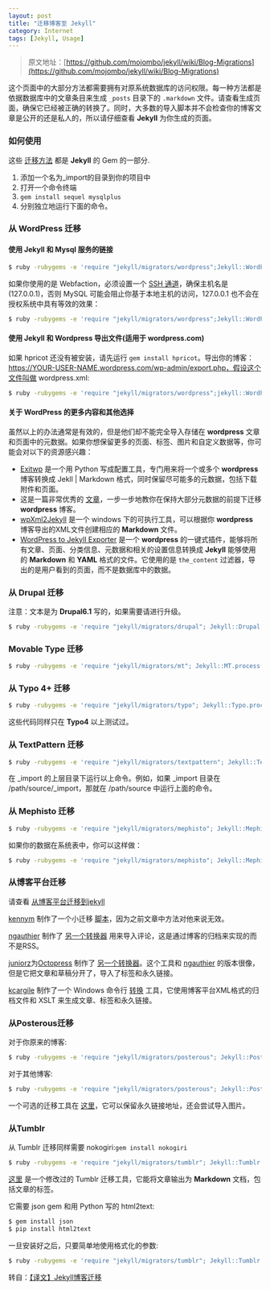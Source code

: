 ```yaml
---
layout: post
title: "迁移博客至 Jekyll"
category: Internet
tags: [Jekyll, Usage]
---
```


> 原文地址：[https://github.com/mojombo/jekyll/wiki/Blog-Migrations](https://github.com/mojombo/jekyll/wiki/Blog-Migrations)

这个页面中的大部分方法都需要拥有对原系统数据库的访问权限。每一种方法都是依据数据库中的文章条目来生成 `_posts` 目录下的 `.markdown` 文件。请查看生成页面，确保它已经被正确的转换了。同时，大多数的导入脚本并不会检查你的博客文章是公开的还是私人的，所以请仔细查看 **Jekyll** 为你生成的页面。

### 如何使用

这些 [迁移方法](https://github.com/mojombo/jekyll/tree/master/lib/jekyll/migrators) 都是 **Jekyll** 的 Gem 的一部分.

1. 添加一个名为_import的目录到你的项目中
2. 打开一个命令终端
3. `gem install sequel mysqlplus`
4. 分别独立地运行下面的命令。

<!-- more -->
### 从 WordPress 迁移

#### 使用 Jekyll 和 Mysql 服务的链接

```bash
$ ruby -rubygems -e 'require "jekyll/migrators/wordpress";Jekyll::WordPress.process("database","user","pass")'
```

如果你使用的是 Webfaction，必须设置一个 [SSH 通道](http://docs.webfaction.com/user-guide/databases.html?highlight=mysql#starting-an-ssh-tunnel-with-ssh)，确保主机名是 (127.0.0.1)，否则 MySQL 可能会阻止你基于本地主机的访问，127.0.0.1 也不会在授权系统中具有等效的效果：

```bash
$ ruby -rubygems -e 'require "jekyll/migrators/wordpress";Jekyll::WordPress.process("database","user","pass","127.0.0.1")'
```

#### 使用 Jekyll 和 Wordpress 导出文件(适用于 wordpress.com)

如果 hpricot 还没有被安装，请先运行 `gem install hpricot`。导出你的博客：https://YOUR-USER-NAME.wordpress.com/wp-admin/export.php，假设这个文件叫做 wordpress.xml:

```bash
$ ruby -rubygems -e 'require "jekyll/migrators/wordpress";jekyll::WordPress.process("wordpress.xml")'
```

#### 关于 WordPress 的更多内容和其他选择

虽然以上的办法通常是有效的，但是他们却不能完全导入存储在 **wordpress** 文章和页面中的元数据。如果你想保留更多的页面、标签、图片和自定义数据等，你可能会对以下的资源感兴趣：

- [Exitwp](https://github.com/thomasf/exitwp) 是一个用 Python 写成配置工具，专门用来将一个或多个 **wordpress** 博客转换成 Jekll | Markdown 格式，同时保留尽可能多的元数据，包括下载附件和页面。
- 这是一篇非常优秀的 [文章](http://vitobotta.com/how-to-migrate-from-wordpress-to-jekyll/)，一步一步地教你在保持大部分元数据的前提下迁移 **wordpress** 博客。
- [wpXml2Jekyll](https://github.com/theaob/wpXml2Jekyll) 是一个 windows 下的可执行工具，可以根据你 **wordpress** 博客导出的XML文件创建相应的 **Markdown** 文件。
- [WordPress to Jekyll Exporter](https://github.com/benbalter/wordpress-to-jekyll-exporter) 是一个 **wordpress** 的一键式插件，能够将所有文章、页面、分类信息、元数据和相关的设置信息转换成 **Jekyll** 能够使用的 **Markdown** 和 **YAML** 格式的文件。它使用的是 `the_content` 过滤器，导出的是用户看到的页面，而不是数据库中的数据。


### 从 Drupal 迁移

注意：文本是为 **Drupal6.1** 写的，如果需要请进行升级。

```bash
$ ruby -rubygems -e 'require "jekyll/migrators/drupal"; Jekyll::Drupal.process("database", "user", "pass")'
```

### Movable Type 迁移

```bash
$ ruby -rubygems -e 'require "jekyll/migrators/mt"; Jekyll::MT.process("database", "user", "pass")'
```


### 从 Typo 4+ 迁移

```bash
$ ruby -rubygems -e 'require "jekyll/migrators/typo"; Jekyll::Typo.process("database", "user", "pass")'
```

这些代码同样只在 **Typo4** 以上测试过。


### 从 TextPattern 迁移

```bash
$ ruby -rubygems -e 'require "jekyll/migrators/textpattern"; Jekyll::TextPattern.process("database_name", "username", "password", "hostname")'
```

在 _import 的上层目录下运行以上命令。例如，如果 _import 目录在 /path/source/_import，那就在 /path/source 中运行上面的命令。

### 从 Mephisto 迁移

```bash
$ ruby -rubygems -e 'require "jekyll/migrators/mephisto"; Jekyll::Mephisto.process("database", "user", "password")'
```

如果你的数据在系统表中，你可以这样做：

```bash
$ ruby -rubygems -e 'require "jekyll/migrators/mephisto"; Jekyll::Mephisto.postgres({:database => "database", :username=>"username", :password =>"password"})'
```



### 从博客平台迁移

请查看 [从博客平台迁移到jekyll](http://coolaj86.info/articles/migrate-from-blogger-to-jekyll.html)

[kennym](https://github.com/kennym) 制作了一个小迁移 [脚本](https://gist.github.com/1115810)，因为之前文章中方法对他来说无效。

[ngauthier](https://github.com/ngauthier) 制作了 [另一个转换器](https://gist.github.com/1506614) 用来导入评论，这是通过博客的归档来实现的而不是RSS。

[juniorz](https://github.com/juniorz)为[Octopress](http://octopress.org/) 制作了 [另一个转换器](https://gist.github.com/1564581)。这个工具和 [ngauthier](https://github.com/ngauthier) 的版本很像，但是它把文章和草稿分开了，导入了标签和永久链接。

[kcargile](https://github.com/kcargile) 制作了一个 Windows 命令行 [转换](https://github.com/kcargile/blogger2jekyll) 工具，它使用博客平台XML格式的归档文件和 XSLT 来生成文章、标签和永久链接。

### 从Posterous迁移

对于你原来的博客:

```bash
$ ruby -rubygems -e 'require "jekyll/migrators/posterous"; Jekyll::Posterous.process("my_email", "my_pass")'
```

对于其他博客:

```bash
$ ruby -rubygems -e 'require "jekyll/migrators/posterous"; Jekyll::Posterous.process("my_email", "my_pass", "blog_id")'
```

一个可选的迁移工具在 [这里](https://github.com/pepijndevos/jekyll/blob/patch-1/lib/jekyll/migrators/posterous.rb)，它可以保留永久链接地址，还会尝试导入图片。

### 从Tumblr

从 Tumblr 迁移同样需要 nokogiri:`gem install nokogiri`

```bash
$ ruby -rubygems -e 'require "jekyll/migrators/tumblr"; Jekyll::Tumblr.process("http://www.your_blog_url.com", true)'
```

[这里](https://github.com/stephenmcd/jekyll/blob/master/lib/jekyll/migrators/tumblr.rb) 是一个修改过的 Tumblr 迁移工具，它能将文章输出为 **Markdown** 文档，包括文章的标签。

它需要 json gem 和用 Python 写的 html2text:

```bash
$ gem install json
$ pip install html2text
```

一旦安装好之后，只要简单地使用格式化的参数:

```bash
$ ruby -rubygems -e 'require "jekyll/migrators/tumblr"; Jekyll::Tumblr.process("http://www.your_blog_url.com", format="md")'
```

转自：[【译文】Jekyll博客迁移](http://zhouyichu.com/%E7%BF%BB%E8%AF%91/Jekyll-Wiki-Blog-Migrations.html)
